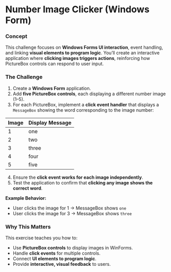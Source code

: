 ﻿# Number Image Clicker (Windows Form)

### Concept

This challenge focuses on **Windows Forms UI interaction**, event handling, and linking **visual elements to program logic**.
You’ll create an interactive application where **clicking images triggers actions**, reinforcing how PictureBox controls can respond to user input.

### The Challenge

1. Create a **Windows Form** application.
2. Add **five PictureBox controls**, each displaying a different number image (1–5).
3. For each PictureBox, implement a **click event handler** that displays a `MessageBox` showing the word corresponding to the image number:

| Image | Display Message |
| ----- | --------------- |
| 1     | one             |
| 2     | two             |
| 3     | three           |
| 4     | four            |
| 5     | five            |

4. Ensure the **click event works for each image independently**.
5. Test the application to confirm that **clicking any image shows the correct word**.

**Example Behavior:**

* User clicks the image for 1 → MessageBox shows `one`
* User clicks the image for 3 → MessageBox shows `three`

### Why This Matters

This exercise teaches you how to:

* Use **PictureBox controls** to display images in WinForms.
* Handle **click events** for multiple controls.
* Connect **UI elements to program logic**.
* Provide **interactive, visual feedback** to users.